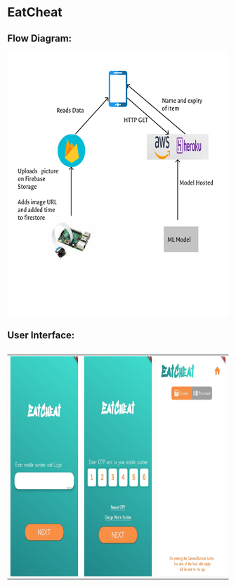 # EatCheat
## Flow Diagram: <br>
<table>
  <tr?
    <td> <img src="App images/flow diagram.png" width="900" height="600"></td>
  
  </tr>
  
## User Interface: <br>
<table>
  <tr>
    <td> <img src="App images/phone.jpeg" width="400" height="500"></td>
    <td> <img src="App images/otp.jpeg" width="400" height="500"></td>
     <td> <img src="App images/home.jpeg" width="400" height="500"></td>

  </tr>
  
</table>
<br>

